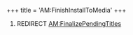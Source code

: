 +++
title = 'AM:FinishInstallToMedia'
+++

1.  REDIRECT
    [AM:FinalizePendingTitles](AM:FinalizePendingTitles "wikilink")
